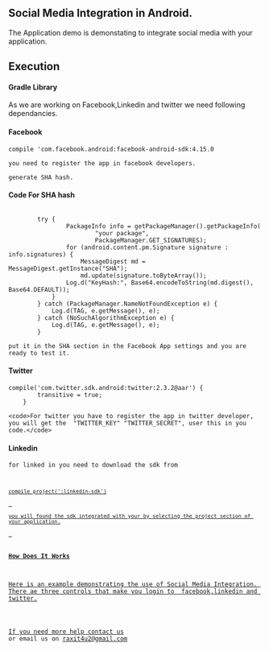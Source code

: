 <h2>Social Media Integration in Android.</h2>
<p>The Application demo is demonstating to integrate social media with your application.</4>

<h2>Execution</h2>

<h4>Gradle Library</h4> 
<p>As we are working on Facebook,Linkedin and twitter we need following dependancies.<p>

<h4>Facebook</h4> 
<p><code>compile 'com.facebook.android:facebook-android-sdk:4.15.0</code></p>
<p><code>you need to register the app in facebook developers.</code></p>
<p><code>generate SHA hash.</code></p>

<h4>Code For SHA hash</h4>
<p><code> 
		try {
        	    PackageInfo info = getPackageManager().getPackageInfo(
            	        "your package",
                	    PackageManager.GET_SIGNATURES);
            	for (android.content.pm.Signature signature : info.signatures) {
                	MessageDigest md = MessageDigest.getInstance("SHA");
                	md.update(signature.toByteArray());
                Log.d("KeyHash:", Base64.encodeToString(md.digest(), Base64.DEFAULT));
            }
        } catch (PackageManager.NameNotFoundException e) {
            Log.d(TAG, e.getMessage(), e);
        } catch (NoSuchAlgorithmException e) {
            Log.d(TAG, e.getMessage(), e);
        }
</code></p>


<p><code>put it in the SHA section in the Facebook App settings and you are ready to test it.</code></p>



<h4>Twitter</h4>
<p><code>compile('com.twitter.sdk.android:twitter:2.3.2@aar') {
        transitive = true;
    }</code>

    <code>For twitter you have to register the app in twitter developer, you will get the  "TWITTER_KEY" "TWITTER_SECRET", user this in you code.</code>
</p>

<h4>Linkedin</h4>
<p><code>for linked in you need to download the sdk from <a href="https://developer.linkedin.com/docs/android-sdk-auth".</code></p>
<p><code>compile project(':linkedin-sdk')</code></p> 
<p><code>you will found the sdk integrated with your by selecting the project section of your application.</code></p> 
            
<h4>How Does It Works</h4>
<p>Here is an example demonstrating the use of Social Media Integration. There ae three controls that make you login to  facebook,linkedin and twitter.</p>


<p>If you need more help <a href="http://www.crestinfotech.com/contact-us/" target="_blank">contact us</a> 
or email us on <a href="mailto:raxit4u2@gmail.com">raxit4u2@gmail.com</a></p>
